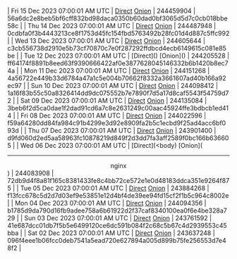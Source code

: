 | Fri 15 Dec 2023 07:00:01 AM UTC | [Direct](https://oshi.at/kYrp) [Onion](http://5ety7tpkim5me6eszuwcje7bmy25pbtrjtue7zkqqgziljwqy3rrikqd.onion/kYrp) | 244459904 | 56a6dc2e8beb5bf6cff832bd98daca0350b60dad0bf3065d5d7c0cb018bbe58c | 
| Thu 14 Dec 2023 07:00:01 AM UTC | [Direct](https://oshi.at/qawQ) [Onion](http://5ety7tpkim5me6eszuwcje7bmy25pbtrjtue7zkqqgziljwqy3rrikqd.onion/qawQ) | 244487948 | 0cdbfa0f3b4443213ce8f1753d45fc154fbd5763492b28fc01d4d887c5ffc992 | 
| Wed 13 Dec 2023 07:00:01 AM UTC | [Direct](https://oshi.at/dayd) [Onion](http://5ety7tpkim5me6eszuwcje7bmy25pbtrjtue7zkqqgziljwqy3rrikqd.onion/dayd) | 244605644 | c3cb556738d2910e5b73cf70870c7e0f287292ffdbcd4ecb6149615c081e85be | 
| Tue 12 Dec 2023 07:00:01 AM UTC | [Direct](</body></html>) [Onion](</body></html>) | 244205528 | ff64174f8891b8eed63f9390666422af0e3877628045146332b6b1420b8ec74a | 
| Mon 11 Dec 2023 07:00:01 AM UTC | [Direct](https://oshi.at/Ccpr) [Onion](http://5ety7tpkim5me6eszuwcje7bmy25pbtrjtue7zkqqgziljwqy3rrikqd.onion/Ccpr) | 244151268 | 4a56722e449b33d6784a47a1c5e004b70662f8332a3661607ad40b166a92ec97 | 
| Sun 10 Dec 2023 07:00:01 AM UTC | [Direct](https://oshi.at/xWwXJ) [Onion](http://5ety7tpkim5me6eszuwcje7bmy25pbtrjtue7zkqqgziljwqy3rrikqd.onion/xWwXJ) | 244098412 | 1a16f83b55c50a8326414dd9dc075552b7e7890f7d5a17d8caf5543f54759d72 | 
| Sat 09 Dec 2023 07:00:01 AM UTC | [Direct](https://oshi.at/gGZt) [Onion](http://5ety7tpkim5me6eszuwcje7bmy25pbtrjtue7zkqqgziljwqy3rrikqd.onion/gGZt) | 244135084 | 3beb6f2d5ca0dae1f2dad91cd6a7c8e2631249c00aac45924ffe3bdbcb1ed414 | 
| Fri 08 Dec 2023 07:00:01 AM UTC | [Direct](https://oshi.at/cuHhg) [Onion](http://5ety7tpkim5me6eszuwcje7bmy25pbtrjtue7zkqqgziljwqy3rrikqd.onion/cuHhg) | 244022596 | f59a64280dd84fa984c91b4299e3d92e8909fa2b5c1ecbd9f25ad4acc6bf093d | 
| Thu 07 Dec 2023 07:00:01 AM UTC | [Direct](https://oshi.at/zDWi) [Onion](http://5ety7tpkim5me6eszuwcje7bmy25pbtrjtue7zkqqgziljwqy3rrikqd.onion/zDWi) | 243901400 | d9fd060d2ed5aa58963fc10878219d849f2d3dd7fa3aff2589f0bc166b636605 | 
| Wed 06 Dec 2023 07:00:01 AM UTC | [Direct](<body) [Onion](<hr><center>nginx</center>) | 244083908 | 72db9d4f8a81f165c8381433fe8c4bb72ce572e1e0d48183ddca351e9264f875 | 
| Tue 05 Dec 2023 07:00:01 AM UTC | [Direct](https://oshi.at/NtAV) [Onion](http://5ety7tpkim5me6eszuwcje7bmy25pbtrjtue7zkqqgziljwqy3rrikqd.onion/NtAV) | 243884268 | f13fcc678c5d2d7d03ef9e53851e12d4bf4de39ee94fd15cf2f1b5c964c8002e | 
| Mon 04 Dec 2023 07:00:01 AM UTC | [Direct](https://oshi.at/CAyeG) [Onion](http://5ety7tpkim5me6eszuwcje7bmy25pbtrjtue7zkqqgziljwqy3rrikqd.onion/CAyeG) | 244094356 | b1785d9da790d16fb9adee758a6b61922d2f37caf8340100ea0f6e4be328a729 | 
| Sun 03 Dec 2023 07:00:01 AM UTC | [Direct](https://oshi.at/rymy) [Onion](http://5ety7tpkim5me6eszuwcje7bmy25pbtrjtue7zkqqgziljwqy3rrikqd.onion/rymy) | 243761592 | 41e687dcc01db7f5b5e6499120ce6dc591b084f2c68c5b67c4d2939553c45bba | 
| Sat 02 Dec 2023 07:00:01 AM UTC | [Direct](https://oshi.at/aeVT) [Onion](http://5ety7tpkim5me6eszuwcje7bmy25pbtrjtue7zkqqgziljwqy3rrikqd.onion/aeVT) | 243637248 | 096f4eee1b06fcc0deb7541a5ead720e627894a005d899b75fe256553d7e48f2 | 
